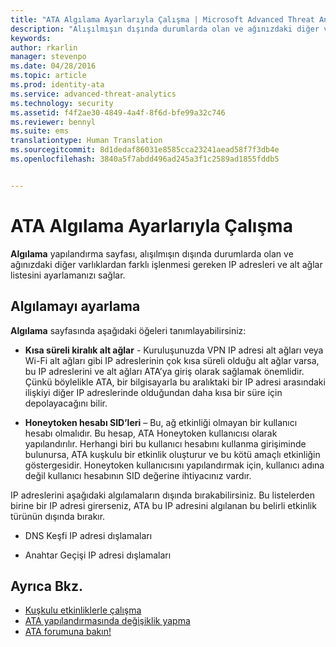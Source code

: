 ```yaml
---
title: "ATA Algılama Ayarlarıyla Çalışma | Microsoft Advanced Threat Analytics"
description: "Alışılmışın dışında durumlarda olan ve ağınızdaki diğer varlıklardan farklı işlenmesi gereken IP adresleri ve alt ağlar listesinin nasıl yapılandırılacağı açıklanır."
keywords: 
author: rkarlin
manager: stevenpo
ms.date: 04/28/2016
ms.topic: article
ms.prod: identity-ata
ms.service: advanced-threat-analytics
ms.technology: security
ms.assetid: f4f2ae30-4849-4a4f-8f6d-bfe99a32c746
ms.reviewer: bennyl
ms.suite: ems
translationtype: Human Translation
ms.sourcegitcommit: 8d1dedaf86031e8585cca23241aead58f7f3db4e
ms.openlocfilehash: 3840a5f7abdd496ad245a3f1c2589ad1855fddb5


---
```


# ATA Algılama Ayarlarıyla Çalışma
**Algılama** yapılandırma sayfası, alışılmışın dışında durumlarda olan ve ağınızdaki diğer varlıklardan farklı işlenmesi gereken IP adresleri ve alt ağlar listesini ayarlamanızı sağlar.

## Algılamayı ayarlama
**Algılama** sayfasında aşağıdaki öğeleri tanımlayabilirsiniz:

-   **Kısa süreli kiralık alt ağlar** - Kuruluşunuzda VPN IP adresi alt ağları veya Wi-Fi alt ağları gibi IP adreslerinin çok kısa süreli olduğu alt ağlar varsa, bu IP adreslerini ve alt ağları ATA’ya giriş olarak sağlamak önemlidir. Çünkü böylelikle ATA, bir bilgisayarla bu aralıktaki bir IP adresi arasındaki ilişkiyi diğer IP adreslerinde olduğundan daha kısa bir süre için depolayacağını bilir.

-   **Honeytoken hesabı SID’leri** – Bu, ağ etkinliği olmayan bir kullanıcı hesabı olmalıdır. Bu hesap, ATA Honeytoken kullanıcısı olarak yapılandırılır. Herhangi biri bu kullanıcı hesabını kullanma girişiminde bulunursa, ATA kuşkulu bir etkinlik oluşturur ve bu kötü amaçlı etkinliğin göstergesidir. Honeytoken kullanıcısını yapılandırmak için, kullanıcı adına değil kullanıcı hesabının SID değerine ihtiyacınız vardır.

IP adreslerini aşağıdaki algılamaların dışında bırakabilirsiniz. Bu listelerden birine bir IP adresi girerseniz, ATA bu IP adresini algılanan bu belirli etkinlik türünün dışında bırakır.

-   DNS Keşfi IP adresi dışlamaları

-   Anahtar Geçişi IP adresi dışlamaları

## Ayrıca Bkz.
- [Kuşkulu etkinliklerle çalışma](working-with-suspicious-activities.md)
- [ATA yapılandırmasında değişiklik yapma](modifying-ata-configuration.md)
- [ATA forumuna bakın!](https://social.technet.microsoft.com/Forums/security/home?forum=mata)



<!--HONumber=Jun16_HO4-->


